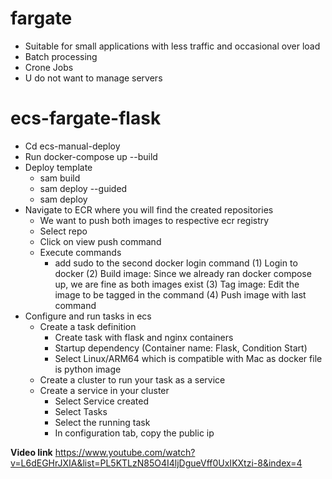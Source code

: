 
# fargate
- Suitable for small applications with less traffic and occasional over load
- Batch processing
- Crone Jobs
- U do not want to manage servers

# ecs-fargate-flask
- Cd ecs-manual-deploy
- Run docker-compose up --build
- Deploy template
  - sam build 
  - sam deploy --guided 
  - sam deploy 
- Navigate to ECR where you will find the created repositories
  - We want to push both images to respective ecr registry
  - Select repo
  - Click on view push command
  - Execute commands
      - add sudo to the second docker login command
        (1) Login to docker
        (2) Build image: Since we already ran docker compose up, we are fine as both images exist
        (3) Tag image: Edit the image to be tagged in the command
        (4) Push image with last command
- Configure and run tasks in ecs
  - Create a task definition
    - Create task with flask and nginx containers
    - Startup dependency (Container name: Flask, Condition Start)
    - Select Linux/ARM64 which is compatible with Mac as docker file is python image
  - Create a cluster to run your task as a service
  - Create a service in your cluster
    - Select Service created
    - Select Tasks 
    - Select the running task
    - In configuration tab, copy the public ip

**Video link**
https://www.youtube.com/watch?v=L6dEGHrJXIA&list=PL5KTLzN85O4I4ljDgueVff0UxIKXtzi-8&index=4